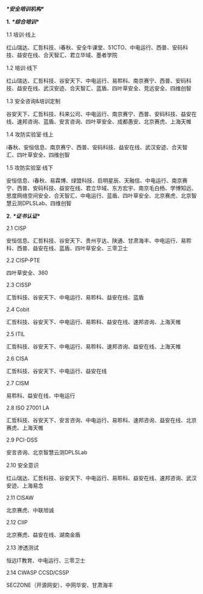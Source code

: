 ***\*安全培训机构\****

**1.** ***\*综合培训\****

1.1  培训·线上

红山瑞达、汇哲科技、i春秋、安全牛课堂、51CTO、中电运行、西普、安码科技、益安在线、合天智汇、君立华域、墨者学院

1.2  培训·线下

红山瑞达、汇哲科技、谷安天下、中电运行、易聆科、南京赛宁、西普、安码科技、益安在线、武汉安迹、合天智汇、蓝盾、四叶草安全、竞远安全、四维创智

1.3  安全咨询&培训定制

谷安天下、汇哲科技、科来公司、中电运行、南京赛宁、西普、安码科技、益安在线、速邦咨询、蓝盾、安言咨询、四叶草安全、成都愚安、北京赛虎、上海天帷

1.4  攻防实验室·线上

i春秋、安恒信息、南京赛宁、西普、安码科技、益安在线、武汉安迹、合天智汇、四叶草安全、四维创智

1.5  攻防实验室·线下

安恒信息、i春秋、易霖博、绿盟科技、启明星辰、天融信、中电运行、南京赛宁、西普、安码科技、益安在线、君立华域、东方宏宇、南京毛白杨、学博知远、思度网络空间安全、合天智汇、中电运行、蓝盾、四叶草安全、北京赛虎、北京智慧云测DPLSLab、四维创智



**2.** ***\*证书认证\****

2.1  CISP

安恒信息、汇哲科技、谷安天下、贵州亨达、陕通、甘肃海丰、中电运行、易聆科、西普、益安在线、蓝盾、四叶草安全、三零卫士

2.2  CISP-PTE

四叶草安全、360

2.3  CISSP

汇哲科技、谷安天下、中电运行、易聆科、益安在线、蓝盾

2.4  Cobit

汇哲科技、谷安天下、中电运行、易聆科、益安在线、速邦咨询、上海天帷

2.5  ITIL

汇哲科技、谷安天下、中电运行、易聆科、速邦咨询、益安在线、上海天帷

2.6  CISA

汇哲科技、谷安天下、中电运行、益安在线

2.7  CISM

易聆科、益安在线、中电运行

2.8  ISO 27001 LA

汇哲科技、谷安天下、安言咨询、中电运行、易聆科、速邦咨询、益安在线、北京赛虎、上海天帷

2.9  PCI-DSS

安言咨询、北京智慧云测DPLSLab

2.10  安全意识

红山瑞达、汇哲科技、谷安天下、中电运行、易聆科、益安在线、速邦咨询、武汉安迹、上海易念

2.11  CISAW

北京赛虎、中联旭诚

2.12  CIIP

北京赛虎、益安在线、湖南金盾

2.13  渗透测试

恒远IT教育、中电运行、三零卫士

2.14  CWASP CCSD/CSSP

SECZONE（开源网安）、中网华安、甘肃海丰